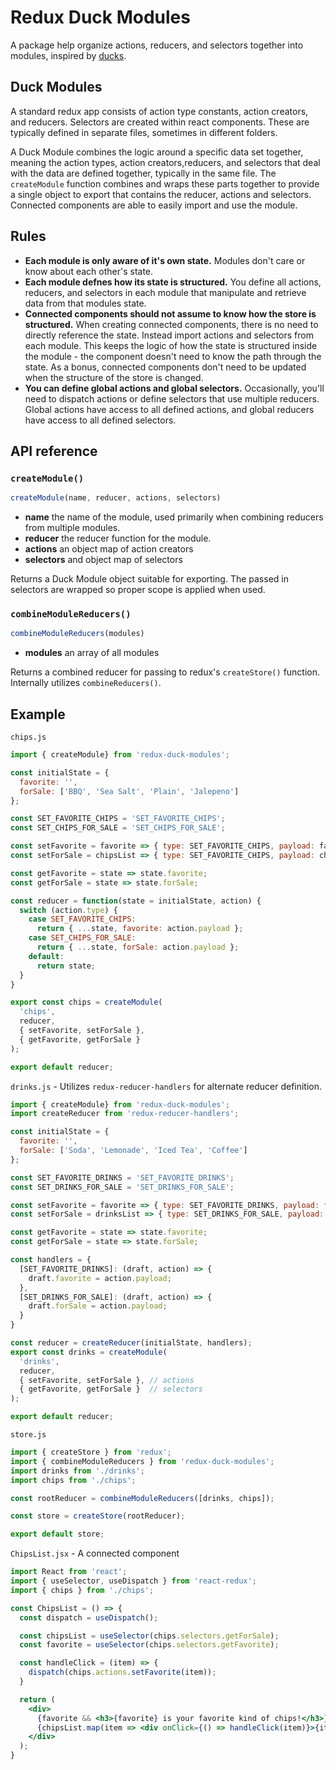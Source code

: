 # Redux Duck Modules

A package help organize actions, reducers, and selectors together into modules, inspired by [ducks](https://github.com/erikras/ducks-modular-redux).

## Duck Modules

A standard redux app consists of action type constants, action creators, and reducers.  Selectors are created within react components. These are typically defined in separate files, sometimes in different folders.

A Duck Module combines the logic around a specific data set together, meaning the action types, action creators,reducers, and selectors that deal with the data are defined together, typically in the same file.  The `createModule` function combines and wraps these parts together to provide a single object to export that contains the reducer, actions and selectors.  Connected components are able to easily import and use the module.

## Rules

- **Each module is only aware of it's own state.** Modules don't care or know about each other's state.
- **Each module defnes how its state is structured.** You define all actions, reducers, and selectors in each module that manipulate and retrieve data from that modules state.
- **Connected components should not assume to know how the store is structured.** When creating connected components, there is no need to directly reference the state.  Instead import actions and selectors from each module.  This keeps the logic of how the state is structured inside the module - the component doesn't need to know the path through the state.  As a bonus, connected components don't need to be updated when the structure of the store is changed.
- **You can define global actions and global selectors.** Occasionally, you'll need to dispatch actions or define selectors that use multiple reducers. Global actions have access to all defined actions, and global reducers have access to all defined selectors.

## API reference

### `createModule()`

``` javascript
createModule(name, reducer, actions, selectors)
```

- **name** the name of the module, used primarily when combining reducers from multiple modules.
- **reducer** the reducer function for the module.
- **actions** an object map of action creators
- **selectors** and object map of selectors

Returns a Duck Module object suitable for exporting.  The passed in selectors are wrapped so proper scope is applied when used.


### `combineModuleReducers()`

``` javascript
combineModuleReducers(modules)
```

- **modules** an array of all modules

Returns a combined reducer for passing to redux's `createStore()` function.  Internally utilizes `combineReducers()`.

## Example

`chips.js`

``` javascript
import { createModule} from 'redux-duck-modules';

const initialState = {
  favorite: '',
  forSale: ['BBQ', 'Sea Salt', 'Plain', 'Jalepeno']
};

const SET_FAVORITE_CHIPS = 'SET_FAVORITE_CHIPS';
const SET_CHIPS_FOR_SALE = 'SET_CHIPS_FOR_SALE';

const setFavorite = favorite => { type: SET_FAVORITE_CHIPS, payload: favorite };
const setForSale = chipsList => { type: SET_FAVORITE_CHIPS, payload: chipsList };

const getFavorite = state => state.favorite;
const getForSale = state => state.forSale;

const reducer = function(state = initialState, action) {
  switch (action.type) {
    case SET_FAVORITE_CHIPS:
      return { ...state, favorite: action.payload };
    case SET_CHIPS_FOR_SALE:
      return { ...state, forSale: action.payload };
    default:
      return state;
  }
}

export const chips = createModule(
  'chips',
  reducer,
  { setFavorite, setForSale },
  { getFavorite, getForSale }
);

export default reducer;
```

`drinks.js` - Utilizes `redux-reducer-handlers` for alternate reducer definition.

``` javascript
import { createModule} from 'redux-duck-modules';
import createReducer from 'redux-reducer-handlers';

const initialState = {
  favorite: '',
  forSale: ['Soda', 'Lemonade', 'Iced Tea', 'Coffee']
};

const SET_FAVORITE_DRINKS = 'SET_FAVORITE_DRINKS';
const SET_DRINKS_FOR_SALE = 'SET_DRINKS_FOR_SALE';

const setFavorite = favorite => { type: SET_FAVORITE_DRINKS, payload: favorite };
const setForSale = drinksList => { type: SET_DRINKS_FOR_SALE, payload: drinksList };

const getFavorite = state => state.favorite;
const getForSale = state => state.forSale;

const handlers = {
  [SET_FAVORITE_DRINKS]: (draft, action) => {
    draft.favorite = action.payload;
  },
  [SET_DRINKS_FOR_SALE]: (draft, action) => {
    draft.forSale = action.payload;
  }
}

const reducer = createReducer(initialState, handlers);
export const drinks = createModule(
  'drinks',
  reducer,
  { setFavorite, setForSale }, // actions
  { getFavorite, getForSale }  // selectors
);

export default reducer;
```

`store.js`

``` javascript
import { createStore } from 'redux';
import { combineModuleReducers } from 'redux-duck-modules';
import drinks from './drinks';
import chips from './chips';

const rootReducer = combineModuleReducers([drinks, chips]);

const store = createStore(rootReducer);

export default store;
```

`ChipsList.jsx` - A connected component

``` jsx
import React from 'react';
import { useSelector, useDispatch } from 'react-redux';
import { chips } from './chips';

const ChipsList = () => {
  const dispatch = useDispatch();

  const chipsList = useSelector(chips.selectors.getForSale);
  const favorite = useSelector(chips.selectors.getFavorite);

  const handleClick = (item) => {
    dispatch(chips.actions.setFavorite(item));
  }

  return (
    <div>
      {favorite && <h3>{favorite} is your favorite kind of chips!</h3>}
      {chipsList.map(item => <div onClick={() => handleClick(item)}>{item}</div>)}
    </div>
  );
}
